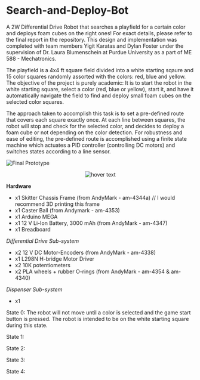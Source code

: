 # Search-and-Deploy-Bot
A 2W Differential Drive Robot that searches a playfield for a certain color and deploys foam cubes on the right ones! For exact details, please refer to the final report in the repository. This design and implementation was completed with team members Yigit Karatas and Dylan Foster under the supervision of Dr. Laura Blumenschein at Purdue University as a part of ME 588 - Mechatronics.

The playfield is a 4x4 ft square field divided into a white starting sqaure and 15 color squares randomly assorted with the colors: red, blue and yellow. The objective of the project is purely academic: It is to start the robot in the white starting square, select a color (red, blue or yellow), start it, and have it automatically navigate the field to find and deploy small foam cubes on the selected color squares.

The approach taken to accomplish this task is to set a pre-defined route that covers each square exactly once. At each line between squares, the robot will stop and check for the selected color, and decides to deploy a foam cube or not depending on the color detection. For robustness and ease of editing, the pre-defined route is accomplished using a finite state machine which actuates a PID controller (controlling DC motors) and switches states according to a line sensor.

<img src="/repository/assets/finalprototype.png" title="Final Prototype">

<p align="center">
  <img src="/repository/assets/finalprototype.png" title="hover text">
</p>


<b> Hardware </b>
- x1 Skitter Chassis Frame (from AndyMark - am-4344a) // I would recommend 3D printing this frame
- x1 Caster Ball (from Andymark - am-4353)
- x1 Arduino MEGA
- x1 12 V Li-Ion Battery, 3000 mAh (from AndyMark - am-4347)
- x1 Breadboard

<i> Differential Drive Sub-system </i> 
- x2 12 V DC Motor-Encoders (from AndyMark - am-4338)
- x1 L298N H-bridge Motor Driver
- x2 10K potentiometers
- x2 PLA wheels + rubber O-rings (from AndyMark - am-4354 & am-4340)

<i> Dispenser Sub-system </i>
- x1 

State 0: The robot will not move until a color is selected and the game start button is pressed. The robot is intended to be on the white starting square during this state.

State 1: 

State 2:

State 3:

State 4:
